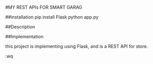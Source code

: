 #MY REST APIs FOR SMART GARAG



##installation
pip install Flask
python app.py

##Description



##Implementation

this project is implementing using Flask, and is a REST API for store.














:wq